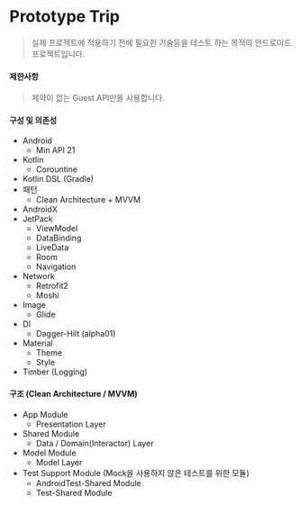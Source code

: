 # Prototype Trip

> 실제 프로젝트에 적용하기 전에 필요한 기술등을 테스트 하는 목적의 안드로이드 프로젝트입니다.



#### 제한사항

> 제약이 없는 Guest API만을 사용합니다.



#### 구성 및 의존성

* Android
  * Min API 21
* Kotlin
  * Corountine
* Kotlin DSL (Gradle)
* 패턴
  * Clean Architecture + MVVM
* AndroidX
* JetPack
  * ViewModel
  * DataBinding
  * LiveData
  * Room
  * Navigation
* Network
  * Retrofit2
  * Moshi
* Image
  * Glide
* DI
  * Dagger-Hilt (alpha01)
* Material
  * Theme
  * Style
* Timber (Logging)



#### 구조 (Clean Architecture / MVVM)

* App Module
  * Presentation Layer
* Shared Module
  * Data / Domain(Interactor) Layer
* Model Module
  * Model Layer
* Test Support Module (Mock을 사용하지 않은 테스트를 위한 모듈)
  * AndroidTest-Shared Module
  * Test-Shared Module

​	